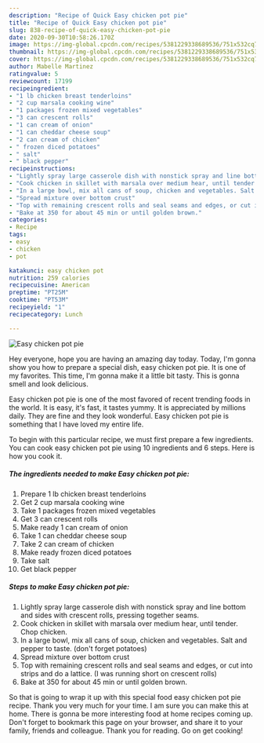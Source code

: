 ```yaml
---
description: "Recipe of Quick Easy chicken pot pie"
title: "Recipe of Quick Easy chicken pot pie"
slug: 838-recipe-of-quick-easy-chicken-pot-pie
date: 2020-09-30T10:58:26.170Z
image: https://img-global.cpcdn.com/recipes/5381229338689536/751x532cq70/easy-chicken-pot-pie-recipe-main-photo.jpg
thumbnail: https://img-global.cpcdn.com/recipes/5381229338689536/751x532cq70/easy-chicken-pot-pie-recipe-main-photo.jpg
cover: https://img-global.cpcdn.com/recipes/5381229338689536/751x532cq70/easy-chicken-pot-pie-recipe-main-photo.jpg
author: Mabelle Martinez
ratingvalue: 5
reviewcount: 17199
recipeingredient:
- "1 lb chicken breast tenderloins"
- "2 cup marsala cooking wine"
- "1 packages frozen mixed vegetables"
- "3 can crescent rolls"
- "1 can cream of onion"
- "1 can cheddar cheese soup"
- "2 can cream of chicken"
- " frozen diced potatoes"
- " salt"
- " black pepper"
recipeinstructions:
- "Lightly spray large casserole dish with nonstick spray and line bottom and sides with crescent rolls, pressing together seams."
- "Cook chicken in skillet with marsala over medium hear, until tender. Chop chicken."
- "In a large bowl, mix all cans of soup, chicken and vegetables. Salt and pepper to taste. (don&#39;t forget potatoes)"
- "Spread mixture over bottom crust"
- "Top with remaining crescent rolls and seal seams and edges, or cut into strips and do a lattice. (I was running short on crescent rolls)"
- "Bake at 350 for about 45 min or until golden brown."
categories:
- Recipe
tags:
- easy
- chicken
- pot

katakunci: easy chicken pot 
nutrition: 259 calories
recipecuisine: American
preptime: "PT25M"
cooktime: "PT53M"
recipeyield: "1"
recipecategory: Lunch

---
```



![Easy chicken pot pie](https://img-global.cpcdn.com/recipes/5381229338689536/751x532cq70/easy-chicken-pot-pie-recipe-main-photo.jpg)

Hey everyone, hope you are having an amazing day today. Today, I'm gonna show you how to prepare a special dish, easy chicken pot pie. It is one of my favorites. This time, I'm gonna make it a little bit tasty. This is gonna smell and look delicious.

Easy chicken pot pie is one of the most favored of recent trending foods in the world. It is easy, it's fast, it tastes yummy. It is appreciated by millions daily. They are fine and they look wonderful. Easy chicken pot pie is something that I have loved my entire life.




To begin with this particular recipe, we must first prepare a few ingredients. You can cook easy chicken pot pie using 10 ingredients and 6 steps. Here is how you cook it.

<!--inarticleads1-->

##### The ingredients needed to make Easy chicken pot pie:

1. Prepare 1 lb chicken breast tenderloins
1. Get 2 cup marsala cooking wine
1. Take 1 packages frozen mixed vegetables
1. Get 3 can crescent rolls
1. Make ready 1 can cream of onion
1. Take 1 can cheddar cheese soup
1. Take 2 can cream of chicken
1. Make ready  frozen diced potatoes
1. Take  salt
1. Get  black pepper




<!--inarticleads2-->

##### Steps to make Easy chicken pot pie:

1. Lightly spray large casserole dish with nonstick spray and line bottom and sides with crescent rolls, pressing together seams.
1. Cook chicken in skillet with marsala over medium hear, until tender. Chop chicken.
1. In a large bowl, mix all cans of soup, chicken and vegetables. Salt and pepper to taste. (don&#39;t forget potatoes)
1. Spread mixture over bottom crust
1. Top with remaining crescent rolls and seal seams and edges, or cut into strips and do a lattice. (I was running short on crescent rolls)
1. Bake at 350 for about 45 min or until golden brown.




So that is going to wrap it up with this special food easy chicken pot pie recipe. Thank you very much for your time. I am sure you can make this at home. There is gonna be more interesting food at home recipes coming up. Don't forget to bookmark this page on your browser, and share it to your family, friends and colleague. Thank you for reading. Go on get cooking!
